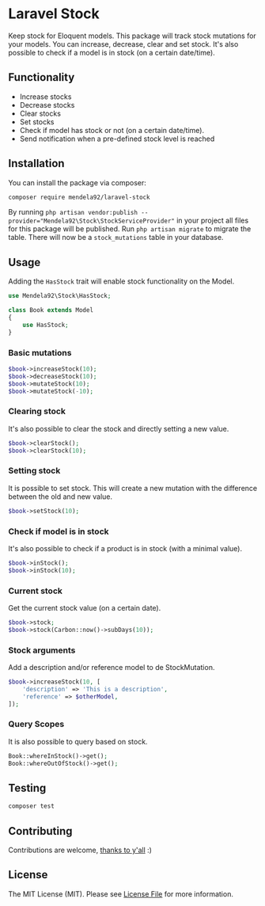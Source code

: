 # Laravel Stock

[//]: # ([![Latest Version on Packagist]&#40;https://img.shields.io/packagist/v/appstract/laravel-stock.svg?style=flat-square&#41;]&#40;https://packagist.org/packages/appstract/laravel-stock&#41;)

[//]: # ([![Total Downloads]&#40;https://img.shields.io/packagist/dt/appstract/laravel-stock.svg?style=flat-square&#41;]&#40;https://packagist.org/packages/appstract/laravel-stock&#41;)

[//]: # ([![Software License]&#40;https://img.shields.io/badge/license-MIT-brightgreen.svg?style=flat-square&#41;]&#40;LICENSE.md&#41;)

[//]: # ([![Build Status]&#40;https://img.shields.io/travis/appstract/laravel-stock/master.svg?style=flat-square&#41;]&#40;https://travis-ci.org/appstract/laravel-stock&#41;)

Keep stock for Eloquent models. This package will track stock mutations for your models. You can increase, decrease, clear and set stock. It's also possible to check if a model is in stock (on a certain date/time).

## Functionality
* Increase stocks
* Decrease stocks
* Clear stocks
* Set stocks
* Check if model has stock or not (on a certain date/time).
* Send notification when a pre-defined stock level is reached

## Installation

You can install the package via composer:

``` bash
composer require mendela92/laravel-stock
```

By running `php artisan vendor:publish --provider="Mendela92\Stock\StockServiceProvider"` in your project all files for this package will be published. Run `php artisan migrate` to migrate the table. There will now be a `stock_mutations` table in your database.

## Usage

Adding the `HasStock` trait will enable stock functionality on the Model.

``` php
use Mendela92\Stock\HasStock;

class Book extends Model
{
    use HasStock;
}
```

### Basic mutations

```php
$book->increaseStock(10);
$book->decreaseStock(10);
$book->mutateStock(10);
$book->mutateStock(-10);
```

### Clearing stock

It's also possible to clear the stock and directly setting a new value.

```php
$book->clearStock();
$book->clearStock(10);
```

### Setting stock

It is possible to set stock. This will create a new mutation with the difference between the old and new value.

```php
$book->setStock(10);
```

### Check if model is in stock

It's also possible to check if a product is in stock (with a minimal value).

```php
$book->inStock();
$book->inStock(10);
```

### Current stock

Get the current stock value (on a certain date).

```php
$book->stock;
$book->stock(Carbon::now()->subDays(10));
```

### Stock arguments

Add a description and/or reference model to de StockMutation.

```php
$book->increaseStock(10, [
    'description' => 'This is a description',
    'reference' => $otherModel,
]);
```

### Query Scopes

It is also possible to query based on stock.

```php
Book::whereInStock()->get();
Book::whereOutOfStock()->get();
```

## Testing

``` bash
composer test
```

## Contributing

Contributions are welcome, [thanks to y'all](https://github.com/mendela92/laravel-stock/graphs/contributors) :)

## License

The MIT License (MIT). Please see [License File](LICENSE.md) for more information.
